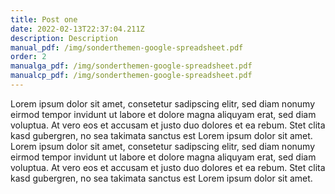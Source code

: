 ```yaml
---
title: Post one
date: 2022-02-13T22:37:04.211Z
description: Description
manual_pdf: /img/sonderthemen-google-spreadsheet.pdf
order: 2
manualga_pdf: /img/sonderthemen-google-spreadsheet.pdf
manualcp_pdf: /img/sonderthemen-google-spreadsheet.pdf
---
```

Lorem ipsum dolor sit amet, consetetur sadipscing elitr, sed diam nonumy eirmod tempor invidunt ut labore et dolore magna aliquyam erat, sed diam voluptua. At vero eos et accusam et justo duo dolores et ea rebum. Stet clita kasd gubergren, no sea takimata sanctus est Lorem ipsum dolor sit amet. Lorem ipsum dolor sit amet, consetetur sadipscing elitr, sed diam nonumy eirmod tempor invidunt ut labore et dolore magna aliquyam erat, sed diam voluptua. At vero eos et accusam et justo duo dolores et ea rebum. Stet clita kasd gubergren, no sea takimata sanctus est Lorem ipsum dolor sit amet.